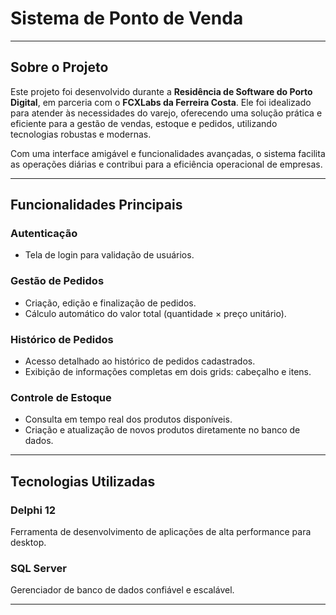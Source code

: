 # Sistema de Ponto de Venda

---

## Sobre o Projeto

Este projeto foi desenvolvido durante a **Residência de Software do Porto Digital**, em parceria com o **FCXLabs da Ferreira Costa**. Ele foi idealizado para atender às necessidades do varejo, oferecendo uma solução prática e eficiente para a gestão de vendas, estoque e pedidos, utilizando tecnologias robustas e modernas.  

Com uma interface amigável e funcionalidades avançadas, o sistema facilita as operações diárias e contribui para a eficiência operacional de empresas.

---

## Funcionalidades Principais

### **Autenticação**  
- Tela de login para validação de usuários.

### **Gestão de Pedidos**  
- Criação, edição e finalização de pedidos.  
- Cálculo automático do valor total (quantidade × preço unitário).    

### **Histórico de Pedidos**  
- Acesso detalhado ao histórico de pedidos cadastrados.  
- Exibição de informações completas em dois grids: cabeçalho e itens.

### **Controle de Estoque**  
- Consulta em tempo real dos produtos disponíveis.  
- Criação e atualização de novos produtos diretamente no banco de dados.

---

## Tecnologias Utilizadas

### **Delphi 12**  
Ferramenta de desenvolvimento de aplicações de alta performance para desktop.

### **SQL Server**  
Gerenciador de banco de dados confiável e escalável.

--- 
